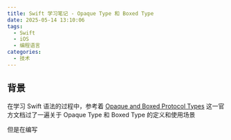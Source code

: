 ```yaml
---
title: Swift 学习笔记 - Opaque Type 和 Boxed Type
date: 2025-05-14 13:10:06
tags:
  - Swift
  - iOS
  - 编程语言
categories:
  - 技术
---
```


## 背景

在学习 Swift 语法的过程中，参考着 [Opaque and Boxed Protocol Types](https://docs.swift.org/swift-book/documentation/the-swift-programming-language/opaquetypes/) 这一官方文档过了一遍关于 Opaque Type 和 Boxed Type 的定义和使用场景

但是在编写
